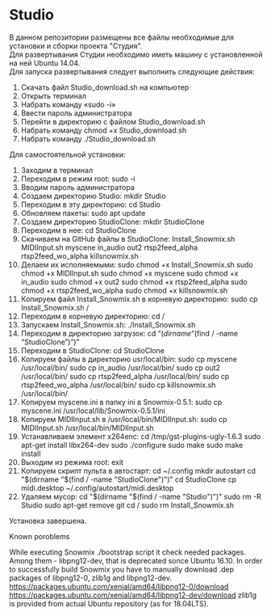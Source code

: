 # Studio
В данном репозитории размещены все файлы необходимые для установки и сборки проекта "Студия".  
Для развертывания Студии необходимо иметь машину с установленной на ней Ubuntu 14.04.  
Для запуска развертывания следует выполнить следующие действия:
1.	Скачать файл Studio_download.sh на компьютер
2.	Открыть терминал
3.	Набрать команду «sudo -i»
4.	Ввести пароль администратора
5.	Перейти в директорию с файлом Studio_download.sh
6.	Набрать команду chmod +x Studio_download.sh
7.	Набрать команду ./Studio_download.sh

Для самостоятельной установки:

1.	Заходим в терминал
2.	Переходим в режим root: sudo -i
3.	Вводим пароль администратора
4.	Создаем директорию Studio: mkdir Studio
5.	Переходим в эту директорию: cd Studio
6.	Обновляем пакеты: sudo apt update
7.	Создаем директорию StudioClone: mkdir StudioClone
8.	Переходим в нее: cd StudioClone
9.	Скачиваем на GitHub файлы в StudioClone: 
Install_Snowmix.sh
MIDIInput.sh
myscene
in_audio
out2
rtsp2feed_alpha
rtsp2feed_wo_alpha
killsnowmix.sh
10.	 Делаем их исполняемыми:
sudo chmod +x Install_Snowmix.sh
sudo chmod +x MIDIInput.sh
sudo chmod +x myscene
sudo chmod +x in_audio
sudo chmod +x out2
sudo chmod +x rtsp2feed_alpha
sudo chmod +x rtsp2feed_wo_alpha
sudo chmod +x killsnowmix.sh
11.	 Копируем файл Install_Snowmix.sh в корневую директорию: sudo cp Install_Snowmix.sh /
12.	 Переходим в корневую директорию: cd /
13.	 Запускаем Install_Snowmix.sh: ./Install_Snowmix.sh
14.	 Переходим в директорию загрузок: cd “$(dirname “$(find / -name “StudioClone”)”)”
15.	 Переходим в StudioClone: cd StudioClone
16.	 Копируем файлы в директорию usr/local/bin: 
sudo cp myscene /usr/local/bin/
sudo cp in_audio /usr/local/bin/
sudo cp out2 /usr/local/bin/
sudo cp rtsp2feed_alpha /usr/local/bin/
sudo cp rtsp2feed_wo_alpha /usr/local/bin/
sudo cp killsnowmix.sh /usr/local/bin/
17.	 Копируем myscene.ini в папку ini в Snowmix-0.5.1: 
sudo cp myscene.ini /usr/local/lib/Snowmix-0.5.1/ini
18.	 Копируем MIDIInput.sh в /usr/local/bin/MIDIInput.sh:
sudo cp MIDIInput.sh /usr/local/bin/MIDIInput.sh
19.	 Устанавливаем элемент x264enc:
cd /tmp/gst-plugins-ugly-1.6.3
sudo apt-get install libx264-dev
sudo ./configure
sudo make
sudo make install
20.	 Выходим из режима root: exit
21.	 Копируем скрипт пульта в автостарт:
cd ~/.config
mkdir autostart
cd "$(dirname "$(find / -name "StudioClone")")"
cd StudioClone
cp midi.desktop ~/.config/autostart/midi.desktop
22.	 Удаляем мусор:
cd "$(dirname "$(find / -name "Studio")")"
sudo rm -R Studio
sudo apt-get remove git
cd /
sudo rm Install_Snowmix.sh

Установка завершена.


Known poroblems

While executing Snowmix ./bootstrap script it check needed packages. Among them - libpng12-dev,
that is deprecated sonce Ubuntu 16.10. In order to successfully build Snowmix you have to 
manually download .dep packages of libpng12-0, zlib1g and libpng12-dev.
https://packages.ubuntu.com/xenial/amd64/libpng12-0/download
https://packages.ubuntu.com/xenial/amd64/libpng12-dev/download
zlib1g is provided from actual Ubuntu repository (as for 18.04LTS).
